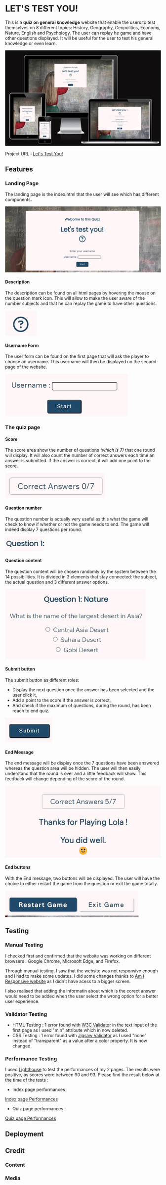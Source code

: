 # LET'S TEST YOU!

This is a **quiz on general knowledge** website that enable the users to test themselves on 8 different topics: History, Geography, Geopolitics, Economy, Nature, English and Psychology. The user can replay he game and have other questions displayed. It will be useful for the user to test his general knowledge or even learn.

![Responsive-Screens](assets/images/responsive-screens.jpg)


Project URL : [Let's Test You!](https://shiimymy.github.io/general-knowledge-quizz/)

## Features

### Landing Page 

The landing page is the index.html that the user will see which has different components.

![Landing-Page](assets/images/landing-page.jpg)

#### Description

The description can be found on all html pages by hovering the mouse on the question mark icon. This will allow to make the user aware of the number subjects and that he can replay the game to have other questions.

![Description](assets/images/display-description.jpg)

#### Username Form

The user form can be found on the first page that will ask the player to choose an username. This username will then be displayed on the second page of the website.

![Username-Form](assets/images/username-form.jpg)

### The quiz page

#### Score 

The score area show the number of questions *(which is 7)* that one round will display. It will also count the number of correct answers each time an answer is submitted. If the answer is correct, it will add one point to the score.

![score](assets/images/count-right-answers.jpg)

#### Question number 

The question number is actually very useful as this what the game will check to know if whether or not the game needs to end. The game will indeed display 7 questions per round.

![Question-number](assets/images/display-question-number.jpg)

#### Question content

The question content will be chosen randomly by the system between the 14 possibilities. It is divided in 3 elements that stay connected: the subject, the actual question and 3 different answer options.

![Question-content](assets/images/display-question.jpg)

#### Submit button

The submit button as different roles: 
* Display the next question once the answer has been selected and the user click it,
* Add a point to the score if the answer is correct,
* And check if the maximum of questions, during the round, has been reach to end quiz.

![Submit-button](assets/images/submit-selection.jpg)

#### End Message

The end message will be display once the 7 questions have been answered whereas the question area will be hidden. The user will then easily understand that the round is over and a little feedback will show. This feedback will change depending of the score of the round. 

![End-message](assets/images/end-message.jpg)

#### End buttons

With the End message, two buttons will be displayed. The user will have the choice to either restart the game from the question or exit the game totally.

![End-buttons](assets/images/end-buttons.jpg)

## Testing

### Manual Testing

I checked first and confirmed that the website was working on different browsers : Google Chrome, Microsoft Edge, and Firefox.

Through manual testing, I saw that the website was not responsive enough and I had to make some updates. I did some changes thanks to [Am I Responsive website](https://ui.dev/amiresponsive) as I didn't have acess to a bigger screen.

I also realised that adding the informatin about which is the corect answer would need to be added when the user select the wrong option for a better user experience.

### Validator Testing

* HTML Testing : 1 error found with [W3C Validator](https://validator.w3.org/) in the text input of the first page as I used "min" attribute which in now deleted.
* CSS Testing : 1 error found with [Jigsaw Validator](https://jigsaw.w3.org/css-validator/validator) as I used "none" instead of "transparent" as a value after a color property. It is now changed.

### Performance Testing

I used [Lighthouse](https://developer.chrome.com/docs/lighthouse/overview/) to test the performances of my 2 pages. The results were positive, as scores were between 90 and 93. Please find the result below at the time of the tests :

* Index page performances :

[Index page Performances](assets/images/performance-index.jpg)

* Quiz page performances : 

[Quiz page Performances](assets/images/performance-quiz.jpg)

## Deployment

## Credit

### Content

### Media
